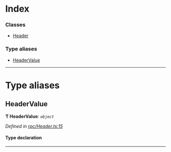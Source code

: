 

# Index

### Classes

* [Header](../classes/_rpc_header_.header.md)

### Type aliases

* [HeaderValue](_rpc_header_.md#headervalue)

---

# Type aliases

<a id="headervalue"></a>

##  HeaderValue

**Ƭ HeaderValue**: *`object`*

*Defined in [rpc/Header.ts:15](https://github.com/polkadot-js/api/blob/5f43da0/packages/types/src/rpc/Header.ts#L15)*

#### Type declaration

___

